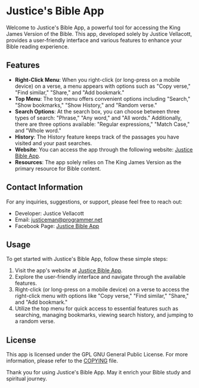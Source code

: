 # Justice's Bible App

Welcome to Justice's Bible App, a powerful tool for accessing the King James Version of the Bible. This app, developed solely by Justice Vellacott, provides a user-friendly interface and various features to enhance your Bible reading experience.

## Features

- **Right-Click Menu**: When you right-click (or long-press on a mobile device) on a verse, a menu appears with options such as "Copy verse," "Find similar," "Share," and "Add bookmark."
- **Top Menu**: The top menu offers convenient options including "Search," "Show bookmarks," "Show History," and "Random verse."
- **Search Options**: At the search box, you can choose between three types of search: "Phrase," "Any word," and "All words." Additionally, there are three options available: "Regular expressions," "Match Case," and "Whole word."
- **History**: The History feature keeps track of the passages you have visited and your past searches.
- **Website**: You can access the app through the following website: [Justice Bible App](https://justicebibleapp.w3spaces.com/).
- **Resources**: The app solely relies on The King James Version as the primary resource for Bible content.

## Contact Information

For any inquiries, suggestions, or support, please feel free to reach out:

- Developer: Justice Vellacott
- Email: justiceman@programmer.net
- Facebook Page: [Justice Bible App](https://www.facebook.com/JusticeBibleApp/)

## Usage

To get started with Justice's Bible App, follow these simple steps:

1. Visit the app's website at [Justice Bible App](https://justicebibleapp.w3spaces.com/).
2. Explore the user-friendly interface and navigate through the available features.
3. Right-click (or long-press on a mobile device) on a verse to access the right-click menu with options like "Copy verse," "Find similar," "Share," and "Add bookmark."
4. Utilize the top menu for quick access to essential features such as searching, managing bookmarks, viewing search history, and jumping to a random verse.

## License

This app is licensed under the GPL GNU General Public License. For more information, please refer to the [COPYING](COPYING) file.

Thank you for using Justice's Bible App. May it enrich your Bible study and spiritual journey.